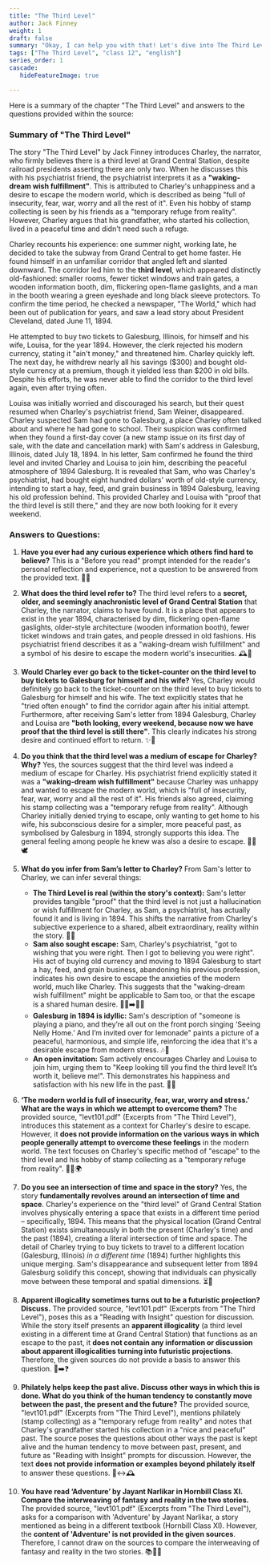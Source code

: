 ```yaml
---
title: "The Third Level"
author: Jack Finney
weight: 1
draft: false
summary: "Okay, I can help you with that! Let's dive into The Third Level and the questions related to it ..."
tags: ["The Third Level", "class 12", "english"]
series_order: 1
cascade:
   hideFeatureImage: true

---
```


Here is a summary of the chapter "The Third Level" and answers to the questions provided within the source:

### Summary of "The Third Level"
The story "The Third Level" by Jack Finney introduces Charley, the narrator, who firmly believes there is a third level at Grand Central Station, despite railroad presidents asserting there are only two. When he discusses this with his psychiatrist friend, the psychiatrist interprets it as a **"waking-dream wish fulfillment"**. This is attributed to Charley's unhappiness and a desire to escape the modern world, which is described as being "full of insecurity, fear, war, worry and all the rest of it". Even his hobby of stamp collecting is seen by his friends as a "temporary refuge from reality". However, Charley argues that his grandfather, who started his collection, lived in a peaceful time and didn't need such a refuge.

Charley recounts his experience: one summer night, working late, he decided to take the subway from Grand Central to get home faster. He found himself in an unfamiliar corridor that angled left and slanted downward. The corridor led him to the **third level**, which appeared distinctly old-fashioned: smaller rooms, fewer ticket windows and train gates, a wooden information booth, dim, flickering open-flame gaslights, and a man in the booth wearing a green eyeshade and long black sleeve protectors. To confirm the time period, he checked a newspaper, "The World," which had been out of publication for years, and saw a lead story about President Cleveland, dated June 11, 1894.

He attempted to buy two tickets to Galesburg, Illinois, for himself and his wife, Louisa, for the year 1894. However, the clerk rejected his modern currency, stating it "ain't money," and threatened him. Charley quickly left. The next day, he withdrew nearly all his savings ($300) and bought old-style currency at a premium, though it yielded less than $200 in old bills. Despite his efforts, he was never able to find the corridor to the third level again, even after trying often.

Louisa was initially worried and discouraged his search, but their quest resumed when Charley's psychiatrist friend, Sam Weiner, disappeared. Charley suspected Sam had gone to Galesburg, a place Charley often talked about and where he had gone to school. Their suspicion was confirmed when they found a first-day cover (a new stamp issue on its first day of sale, with the date and cancellation mark) with Sam's address in Galesburg, Illinois, dated July 18, 1894. In his letter, Sam confirmed he found the third level and invited Charley and Louisa to join him, describing the peaceful atmosphere of 1894 Galesburg. It is revealed that Sam, who was Charley's psychiatrist, had bought eight hundred dollars' worth of old-style currency, intending to start a hay, feed, and grain business in 1894 Galesburg, leaving his old profession behind. This provided Charley and Louisa with "proof that the third level is still there," and they are now both looking for it every weekend.

### Answers to Questions:

1.  **Have you ever had any curious experience which others find hard to believe?**
    This is a "Before you read" prompt intended for the reader's personal reflection and experience, not a question to be answered from the provided text. 💭🤔

2.  **What does the third level refer to?**
    The third level refers to a **secret, older, and seemingly anachronistic level of Grand Central Station** that Charley, the narrator, claims to have found. It is a place that appears to exist in the year 1894, characterised by dim, flickering open-flame gaslights, older-style architecture (wooden information booth), fewer ticket windows and train gates, and people dressed in old fashions. His psychiatrist friend describes it as a "waking-dream wish fulfillment" and a symbol of his desire to escape the modern world's insecurities. 🕰️🚂

3.  **Would Charley ever go back to the ticket-counter on the third level to buy tickets to Galesburg for himself and his wife?**
    Yes, Charley would definitely go back to the ticket-counter on the third level to buy tickets to Galesburg for himself and his wife. The text explicitly states that he "tried often enough" to find the corridor again after his initial attempt. Furthermore, after receiving Sam's letter from 1894 Galesburg, Charley and Louisa are **"both looking, every weekend, because now we have proof that the third level is still there"**. This clearly indicates his strong desire and continued effort to return. ✨🎫

4.  **Do you think that the third level was a medium of escape for Charley? Why?**
    Yes, the sources suggest that the third level was indeed a medium of escape for Charley. His psychiatrist friend explicitly stated it was a **"waking-dream wish fulfillment"** because Charley was unhappy and wanted to escape the modern world, which is "full of insecurity, fear, war, worry and all the rest of it". His friends also agreed, claiming his stamp collecting was a "temporary refuge from reality". Although Charley initially denied trying to escape, only wanting to get home to his wife, his subconscious desire for a simpler, more peaceful past, as symbolised by Galesburg in 1894, strongly supports this idea. The general feeling among people he knew was also a desire to escape. 🏃‍♂️🕊️

5.  **What do you infer from Sam’s letter to Charley?**
    From Sam's letter to Charley, we can infer several things:
    *   **The Third Level is real (within the story's context):** Sam's letter provides tangible "proof" that the third level is not just a hallucination or wish fulfillment for Charley, as Sam, a psychiatrist, has actually found it and is living in 1894. This shifts the narrative from Charley's subjective experience to a shared, albeit extraordinary, reality within the story. 📜✅
    *   **Sam also sought escape:** Sam, Charley's psychiatrist, "got to wishing that you were right. Then I got to believing you were right". His act of buying old currency and moving to 1894 Galesburg to start a hay, feed, and grain business, abandoning his previous profession, indicates his own desire to escape the anxieties of the modern world, much like Charley. This suggests that the "waking-dream wish fulfillment" might be applicable to Sam too, or that the escape is a shared human desire. 👨‍⚕️➡️👨‍🌾
    *   **Galesburg in 1894 is idyllic:** Sam's description of "someone is playing a piano, and they’re all out on the front porch singing ‘Seeing Nelly Home.’ And I’m invited over for lemonade" paints a picture of a peaceful, harmonious, and simple life, reinforcing the idea that it's a desirable escape from modern stress. 🎶🏡
    *   **An open invitation:** Sam actively encourages Charley and Louisa to join him, urging them to "Keep looking till you find the third level! It’s worth it, believe me!". This demonstrates his happiness and satisfaction with his new life in the past. 👋😊

6.  **‘The modern world is full of insecurity, fear, war, worry and stress.’ What are the ways in which we attempt to overcome them?**
    The provided source, "levt101.pdf" (Excerpts from "The Third Level"), introduces this statement as a context for Charley's desire to escape. However, it **does not provide information on the various ways in which people generally attempt to overcome these feelings** in the modern world. The text focuses on Charley's specific method of "escape" to the third level and his hobby of stamp collecting as a "temporary refuge from reality". 🤷‍♀️🌍

7.  **Do you see an intersection of time and space in the story?**
    Yes, the story **fundamentally revolves around an intersection of time and space**. Charley's experience on the "third level" of Grand Central Station involves physically entering a space that exists in a different time period – specifically, 1894. This means that the physical location (Grand Central Station) exists simultaneously in both the present (Charley's time) and the past (1894), creating a literal intersection of time and space. The detail of Charley trying to buy tickets to travel to a different location (Galesburg, Illinois) *in a different time* (1894) further highlights this unique merging. Sam's disappearance and subsequent letter from 1894 Galesburg solidify this concept, showing that individuals can physically move between these temporal and spatial dimensions. ⏳🌌

8.  **Apparent illogicality sometimes turns out to be a futuristic projection? Discuss.**
    The provided source, "levt101.pdf" (Excerpts from "The Third Level"), poses this as a "Reading with Insight" question for discussion. While the story itself presents an **apparent illogicality** (a third level existing in a different time at Grand Central Station) that functions as an escape to the past, it **does not contain any information or discussion about apparent illogicalities turning into futuristic projections**. Therefore, the given sources do not provide a basis to answer this question. 🔮➡️❓

9.  **Philately helps keep the past alive. Discuss other ways in which this is done. What do you think of the human tendency to constantly move between the past, the present and the future?**
    The provided source, "levt101.pdf" (Excerpts from "The Third Level"), mentions philately (stamp collecting) as a "temporary refuge from reality" and notes that Charley's grandfather started his collection in a "nice and peaceful" past. The source poses the questions about other ways the past is kept alive and the human tendency to move between past, present, and future as "Reading with Insight" prompts for discussion. However, the text **does not provide information or examples beyond philately itself** to answer these questions. 📜↔️🕰️

10. **You have read ‘Adventure’ by Jayant Narlikar in Hornbill Class XI. Compare the interweaving of fantasy and reality in the two stories.**
    The provided source, "levt101.pdf" (Excerpts from "The Third Level"), asks for a comparison with 'Adventure' by Jayant Narlikar, a story mentioned as being in a different textbook (Hornbill Class XI). However, the **content of 'Adventure' is not provided in the given sources**. Therefore, I cannot draw on the sources to compare the interweaving of fantasy and reality in the two stories. 📚🔄👻